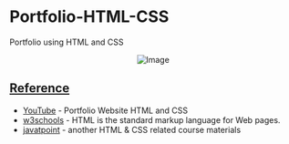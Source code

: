 # Portfolio-HTML-CSS
Portfolio using HTML and CSS

<p align="center">
  <img src="https://github.com/af4092/Login-Form-HTML-CSS/assets/24220136/d15626fe-f21e-426d-8077-7135ddf447d1" alt="Image">
</p>

## [Reference]()

- [YouTube](https://youtu.be/jfV6IYW64JM) - Portfolio Website HTML and CSS
- [w3schools](https://www.w3schools.com/html/default.asp) - HTML is the standard markup language for Web pages.
- [javatpoint](https://www.javatpoint.com/html-tutorial) - another HTML & CSS related course materials
